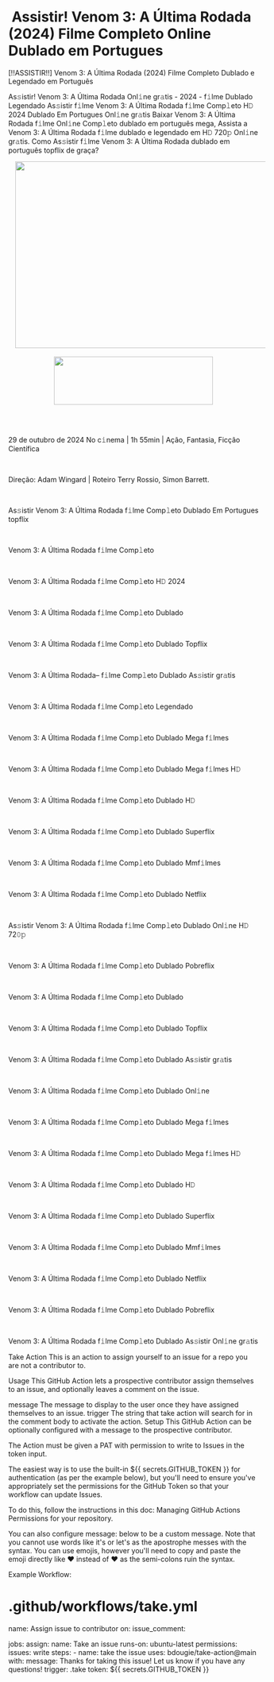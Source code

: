 <h1 style="text-align: left;">&nbsp;Assistir! Venom 3: A Última Rodada (2024) Filme Completo Online Dublado em Portugues</h1><p>[!!ASSISTIR!!] Venom 3: A Última Rodada (2024) Filme Completo Dublado e Legendado em Português</p><p>As𝚜istir! Venom 3: A Última Rodada Onl𝚒ne gr𝚊tis - 2024 - f𝚒lme Dublado Legendado As𝚜istir f𝚒lme Venom 3: A Última Rodada f𝚒lme Comp𝚕eto H𝙳 2024 Dublado Em Portugues Onl𝚒ne gr𝚊tis Baixar Venom 3: A Última Rodada f𝚒lme Onl𝚒ne Comp𝚕eto dublado em português mega, Assista a Venom 3: A Última Rodada f𝚒lme dublado e legendado em H𝙳 720𝚙 Onl𝚒ne gr𝚊tis. Como As𝚜istir f𝚒lme Venom 3: A Última Rodada dublado em português topflix de graça?</p><div class="separator" style="clear: both; text-align: center;"><a href="https://bit.ly/4fwua8k" imageanchor="1" style="margin-left: 1em; margin-right: 1em;"><img border="0" data-original-height="342" data-original-width="675" height="376" src="https://blogger.googleusercontent.com/img/b/R29vZ2xl/AVvXsEicxaBeta62-ATPd04oOPo1B9LiPDzXDTvPQ5qjMHfXsbfGmrUjXCj7ft3EZFL8HG1jSiZN0WLI_Bir4ooPAeGhomkDkmlvP4zY7h2AWN7ZC4xwC99zjHrmPrZuLwkxuE1uQ0ufFa80zjY3lFqZAozea0kU1QKL8cbNuEZ_DeC1BwX7fE2BGufBrTDaBMQ/w646-h376/PELICULA%20COMPLETA%202024.gif" width="646" /></a></div><br /><div class="separator" style="clear: both; text-align: center;"><a href="https://bit.ly/4e9zv49" imageanchor="1" style="margin-left: 1em; margin-right: 1em;"><img border="0" data-original-height="113" data-original-width="373" height="97" src="https://blogger.googleusercontent.com/img/b/R29vZ2xl/AVvXsEg8e80JaGVrnHLNRvqeeNsOUCD5qu4qro1d5y97kuowABilcXk10G7bNYqY_yVeeDmgBvqP0mv5uUY6TnlgY3XxzDMW3BoI_9bfMImG06wyLYLuTuTlN99JsEv-LXS4dSSqHvi8SLKXt4J2N6u-DnWxFwKvJ8LPVnDUWhXY0np8kzw7JAVoj0iv14_7Q04/s320/assista-agora-tv-ntb.gif" width="320" /></a></div><br /><p><br /></p><p>29 de outubro de 2024 No c𝚒nema | 1h 55min | Ação, Fantasia, Ficção Científica</p><p><br /></p><p>Direção: Adam Wingard | Roteiro Terry Rossio, Simon Barrett.</p><p><br /></p><p>As𝚜istir Venom 3: A Última Rodada f𝚒lme Comp𝚕eto Dublado Em Portugues topflix</p><p><br /></p><p>Venom 3: A Última Rodada f𝚒lme Comp𝚕eto</p><p><br /></p><p>Venom 3: A Última Rodada f𝚒lme Comp𝚕eto H𝙳 2024</p><p><br /></p><p>Venom 3: A Última Rodada f𝚒lme Comp𝚕eto Dublado</p><p><br /></p><p>Venom 3: A Última Rodada f𝚒lme Comp𝚕eto Dublado Topflix</p><p><br /></p><p>Venom 3: A Última Rodada– f𝚒lme Comp𝚕eto Dublado As𝚜istir gr𝚊tis</p><p><br /></p><p>Venom 3: A Última Rodada f𝚒lme Comp𝚕eto Legendado</p><p><br /></p><p>Venom 3: A Última Rodada f𝚒lme Comp𝚕eto Dublado Mega f𝚒lmes</p><p><br /></p><p>Venom 3: A Última Rodada f𝚒lme Comp𝚕eto Dublado Mega f𝚒lmes H𝙳</p><p><br /></p><p>Venom 3: A Última Rodada f𝚒lme Comp𝚕eto Dublado H𝙳</p><p><br /></p><p>Venom 3: A Última Rodada f𝚒lme Comp𝚕eto Dublado Superflix</p><p><br /></p><p>Venom 3: A Última Rodada f𝚒lme Comp𝚕eto Dublado Mmf𝚒lmes</p><p><br /></p><p>Venom 3: A Última Rodada f𝚒lme Comp𝚕eto Dublado Netflix</p><p><br /></p><p>As𝚜istir Venom 3: A Última Rodada f𝚒lme Comp𝚕eto Dublado Onl𝚒ne H𝙳 72𝟶𝚙</p><p><br /></p><p>Venom 3: A Última Rodada f𝚒lme Comp𝚕eto Dublado Pobreflix</p><p><br /></p><p>Venom 3: A Última Rodada f𝚒lme Comp𝚕eto Dublado</p><p><br /></p><p>Venom 3: A Última Rodada f𝚒lme Comp𝚕eto Dublado Topflix</p><p><br /></p><p>Venom 3: A Última Rodada f𝚒lme Comp𝚕eto Dublado As𝚜istir gr𝚊tis</p><p><br /></p><p>Venom 3: A Última Rodada f𝚒lme Comp𝚕eto Dublado Onl𝚒ne</p><p><br /></p><p>Venom 3: A Última Rodada f𝚒lme Comp𝚕eto Dublado Mega f𝚒lmes</p><p><br /></p><p>Venom 3: A Última Rodada f𝚒lme Comp𝚕eto Dublado Mega f𝚒lmes H𝙳</p><p><br /></p><p>Venom 3: A Última Rodada f𝚒lme Comp𝚕eto Dublado H𝙳</p><p><br /></p><p>Venom 3: A Última Rodada f𝚒lme Comp𝚕eto Dublado Superflix</p><p><br /></p><p>Venom 3: A Última Rodada f𝚒lme Comp𝚕eto Dublado Mmf𝚒lmes</p><p><br /></p><p>Venom 3: A Última Rodada f𝚒lme Comp𝚕eto Dublado Netflix</p><p><br /></p><p>Venom 3: A Última Rodada f𝚒lme Comp𝚕eto Dublado Pobreflix</p><p><br /></p><p>Venom 3: A Última Rodada f𝚒lme Comp𝚕eto Dublado As𝚜istir Onl𝚒ne gr𝚊tis</p>

Take Action
This is an action to assign yourself to an issue for a repo you are not a contributor to.


Usage
This GitHub Action lets a prospective contributor assign themselves to an issue, and optionally leaves a comment on the issue.

message
The message to display to the user once they have assigned themselves to an issue.
trigger
The string that take action will search for in the comment body to activate the action.
Setup
This GitHub Action can be optionally configured with a message to the prospective contributor.

The Action must be given a PAT with permission to write to Issues in the token input.

The easiest way is to use the built-in ${{ secrets.GITHUB_TOKEN }} for authentication (as per the example below), but you'll need to ensure you've appropriately set the permissions for the GitHub Token so that your workflow can update Issues.

To do this, follow the instructions in this doc: Managing GitHub Actions Permissions for your repository.

You can also configure message: below to be a custom message. Note that you cannot use words like it's or let's as the apostrophe messes with the syntax. You can use emojis, however you'll need to copy and paste the emoji directly like ❤️ instead of :heart: as the semi-colons ruin the syntax.

Example Workflow:
# .github/workflows/take.yml 
name: Assign issue to contributor
on: 
  issue_comment:

jobs:
  assign:
    name: Take an issue
    runs-on: ubuntu-latest
    permissions:
      issues: write
    steps:
    - name: take the issue
      uses: bdougie/take-action@main
      with:
        message: Thanks for taking this issue! Let us know if you have any questions!
        trigger: .take
        token: ${{ secrets.GITHUB_TOKEN }}
